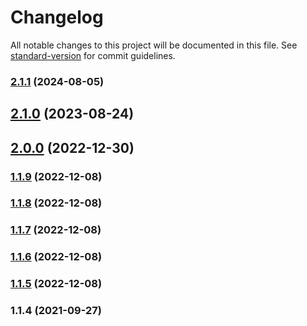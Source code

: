 # Changelog

All notable changes to this project will be documented in this file. See [standard-version](https://github.com/conventional-changelog/standard-version) for commit guidelines.

### [2.1.1](https://github.com/elilambnz/nhi-validator/compare/v2.1.0...v2.1.1) (2024-08-05)

## [2.1.0](https://github.com/elilambnz/nhi-validator/compare/v2.0.0...v2.1.0) (2023-08-24)

## [2.0.0](https://github.com/elilambnz/nhi-validator/compare/v1.1.9...v2.0.0) (2022-12-30)

### [1.1.9](https://github.com/elilambnz/nhi-validator/compare/v1.1.8...v1.1.9) (2022-12-08)

### [1.1.8](https://github.com/elilambnz/nhi-validator/compare/v1.1.7...v1.1.8) (2022-12-08)

### [1.1.7](https://github.com/elilambnz/nhi-validator/compare/v1.1.6...v1.1.7) (2022-12-08)

### [1.1.6](https://github.com/elilambnz/nhi-validator/compare/v1.1.5...v1.1.6) (2022-12-08)

### [1.1.5](https://github.com/elilambnz/nhi-validator/compare/v1.1.4...v1.1.5) (2022-12-08)

### 1.1.4 (2021-09-27)
